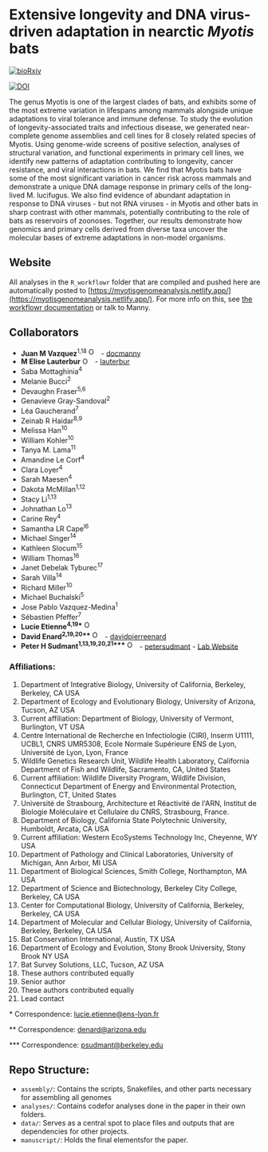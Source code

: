 Extensive longevity and DNA virus-driven adaptation in nearctic _Myotis_ bats
====================================

<a content="https://www.biorxiv.org/content/10.1101/2024.10.10.617725v1" href="https://www.biorxiv.org/content/10.1101/2024.10.10.617725v1" rel="me noopener noreferrer" style="vertical-align:center;"><img alt="bioRxiv" src="https://www.biorxiv.org/sites/default/files/bioRxiv_article.jpg"><a/>

[![DOI](https://zenodo.org/badge/341733135.svg)](https://doi.org/10.5281/zenodo.14226783)

The genus Myotis is one of the largest clades of bats, and exhibits some of the most extreme variation in lifespans among mammals alongside unique adaptations to viral tolerance and immune defense. To study the evolution of longevity-associated traits and infectious disease, we generated near-complete genome assemblies and cell lines for 8 closely related species of Myotis. Using genome-wide screens of positive selection, analyses of structural variation, and functional experiments in primary cell lines, we identify new patterns of adaptation contributing to longevity, cancer resistance, and viral interactions in bats. We find that Myotis bats have some of the most significant variation in cancer risk across mammals and demonstrate a unique DNA damage response in primary cells of the long-lived M. lucifugus. We also find evidence of abundant adaptation in response to DNA viruses - but not RNA viruses - in Myotis and other bats in sharp contrast with other mammals, potentially contributing to the role of bats as reservoirs of zoonoses. Together, our results demonstrate how genomics and primary cells derived from diverse taxa uncover the molecular bases of extreme adaptations in non-model organisms. 

Website
---------

All analyses in the `R_workflowr` folder that are compiled and pushed here are automatically posted to 
[https://myotisgenomeanalysis.netlify.app/](https://myotisgenomeanalysis.netlify.app/). For more info on
this, see [the workflowr documentation](https://jdblischak.github.io/workflowr/) or talk to Manny.


Collaborators
-------

* **Juan M Vazquez**<sup>1,18</sup> <a itemprop="sameAs" content="https://orcid.org/0000-0001-8341-2390"
href="https://orcid.org/0000-0001-8341-2390" target="orcid.widget" rel="me noopener noreferrer" 
style="vertical-align:top;"><img src="https://orcid.org/sites/default/files/images/orcid_16x16.png" 
style="width:1em;margin-right:.5em;" alt="ORCID iD icon"></a> 
\- [docmanny](https://vazquez.bio)
* **M Elise Lauterbur** <a itemprop="sameAs" content="https://orcid.org/0000-0002-7362-3618"
href="https://orcid.org/0000-0002-7362-3618" target="orcid.widget" rel="me noopener noreferrer" 
style="vertical-align:top;"><img src="https://orcid.org/sites/default/files/images/orcid_16x16.png" 
style="width:1em;margin-right:.5em;" alt="ORCID iD icon"></a> 
\- [lauterbur](https://github.com/lauterbur)
* Saba Mottaghinia<sup>4</sup>
* Melanie Bucci<sup>2</sup>
* Devaughn Fraser<sup>5,6</sup>
* Genavieve Gray-Sandoval<sup>2</sup>
* Léa Gaucherand<sup>7</sup>
* Zeinab R Haidar<sup>8,9</sup>
* Melissa Han<sup>10</sup>
* William Kohler<sup>10</sup>
* Tanya M. Lama<sup>11</sup>
* Amandine Le Corf<sup>4</sup>
* Clara Loyer<sup>4</sup>
* Sarah Maesen<sup>4</sup>
* Dakota McMillan<sup>1,12</sup>
* Stacy Li<sup>1,13</sup>
* Johnathan Lo<sup>13</sup>
* Carine Rey<sup>4</sup>
* Samantha LR Cape<sup>l6</sup>
* Michael Singer<sup>14</sup>
* Kathleen Slocum<sup>15</sup>
* William Thomas<sup>16</sup>
* Janet Debelak Tyburec<sup>17</sup>
* Sarah Villa<sup>14</sup>
* Richard Miller<sup>10</sup>
* Michael Buchalski<sup>5</sup>
* Jose Pablo Vazquez-Medina<sup>1</sup>
* Sébastien Pfeffer<sup>7</sup>
* **Lucie Etienne<sup>4,19\*</sup>** <a itemprop="sameAs" content="https://orcid.org/0000-0002-8585-7534"
href="https://orcid.org/0000-0002-8585-7534" target="orcid.widget" rel="me noopener noreferrer" 
style="vertical-align:top;"><img src="https://orcid.org/sites/default/files/images/orcid_16x16.png" 
style="width:1em;margin-right:.5em;" alt="ORCID iD icon"></a> 
* **David Enard<sup>2,19,20\*\*</sup>** <a itemprop="sameAs" content="https://orcid.org/0000-0002-7362-3618"
href="https://orcid.org/0000-0002-7362-3618" target="orcid.widget" rel="me noopener noreferrer" 
style="vertical-align:top;"><img src="https://orcid.org/sites/default/files/images/orcid_16x16.png" 
style="width:1em;margin-right:.5em;" alt="ORCID iD icon"></a> 
\- [davidpierreenard](https://github.com/DavidPierreEnard)
* **Peter H Sudmant<sup>1,13,19,20,21\*\*\*</sup>** <a itemprop="sameAs" content="https://orcid.org/0000-0003-2634-8016" 
href="https://orcid.org/0000-0003-2634-8016" target="orcid.widget" rel="me noopener noreferrer" 
style="vertical-align:top;"><img src="https://orcid.org/sites/default/files/images/orcid_16x16.png" 
style="width:1em;margin-right:.5em;" alt="ORCID iD icon"></a>
\- [petersudmant](https://github.com/petersudmant) 
\- [Lab Website](https://www.sudmantlab.org)

### Affiliations:

1. Department of Integrative Biology, University of California, Berkeley, Berkeley, CA USA
1. Department of Ecology and Evolutionary Biology, University of Arizona, Tucson, AZ USA
1. Current affiliation: Department of Biology, University of Vermont, Burlington, VT USA
1. Centre International de Recherche en Infectiologie (CIRI), Inserm U1111, UCBL1, CNRS UMR5308, Ecole Normale Supérieure ENS de Lyon, Université de Lyon, Lyon, France
1. Wildlife Genetics Research Unit, Wildlife Health Laboratory, California Department of Fish and Wildlife, Sacramento, CA, United States
1. Current affiliation: Wildlife Diversity Program, Wildlife Division, Connecticut Department of Energy and Environmental Protection, Burlington, CT, United States
1. Université de Strasbourg, Architecture et Réactivité de l'ARN, Institut de Biologie Moléculaire et Cellulaire du CNRS, Strasbourg, France. 
1. Department of Biology, California State Polytechnic University, Humboldt, Arcata, CA USA
1. Current affiliation: Western EcoSystems Technology Inc, Cheyenne, WY USA
1. Department of Pathology and Clinical Laboratories, University of Michigan, Ann Arbor, MI USA
1. Department of Biological Sciences, Smith College, Northampton, MA USA
1. Department of Science and Biotechnology, Berkeley City College, Berkeley, CA USA 
1. Center for Computational Biology, University of California, Berkeley, Berkeley, CA USA
1. Department of Molecular and Cellular Biology, University of California, Berkeley, Berkeley, CA USA
1. Bat Conservation International, Austin, TX USA
1. Department of Ecology and Evolution, Stony Brook University, Stony Brook NY USA
1. Bat Survey Solutions, LLC, Tucson, AZ USA
1. These authors contributed equally
1. Senior author
1. These authors contributed equally
1. Lead contact

\* Correspondence: lucie.etienne@ens-lyon.fr 

\*\* Correspondence: denard@arizona.edu 

\*\*\* Correspondence: psudmant@berkeley.edu 


Repo Structure: 
-------

- `assembly/`: Contains the scripts, Snakefiles, and other parts necessary for assembling all genomes
- `analyses/`: Contains codefor analyses  done in the paper in their own folders. 
- `data/`: Serves as a central spot to place files and outputs that are dependencies for other projects. 
- `manuscript/`: Holds the final elementsfor the paper.
